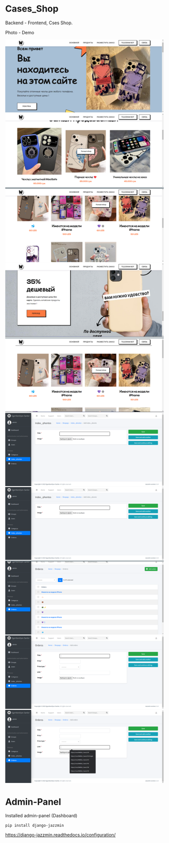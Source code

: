 # Cases_Shop
Backend - Frontend,  Cses Shop.<br>

Photo - Demo 

![1](https://github.com/sardoregamberdiyev/Cases_Shop/blob/main/image_2023-05-31_21-36-11.png)
![2](https://github.com/sardoregamberdiyev/Cases_Shop/blob/main/image_2023-05-31_21-36-28.png)
![3](https://github.com/sardoregamberdiyev/Cases_Shop/blob/main/image_2023-05-31_21-36-50.png)
![4](https://github.com/sardoregamberdiyev/Cases_Shop/blob/main/image_2023-05-31_21-37-02.png)
![5](https://github.com/sardoregamberdiyev/Cases_Shop/blob/main/image_2023-05-31_21-37-14.png)
![6](https://github.com/sardoregamberdiyev/Cases_Shop/blob/main/image_2023-05-31_21-37-39.png)
![7]( https://github.com/sardoregamberdiyev/Cases_Shop/blob/main/image_2023-05-31_21-37-39.png)
![8](https://github.com/sardoregamberdiyev/Cases_Shop/blob/main/image_2023-05-31_21-37-52.png)
![9](https://github.com/sardoregamberdiyev/Cases_Shop/blob/main/image_2023-05-31_21-38-11.png)
![9](https://github.com/sardoregamberdiyev/Cases_Shop/blob/main/image_2023-05-31_21-38-24.png)

# Admin-Panel
Installed admin-panel (Dashboard)
```shell
pip install django-jazzmin
```
https://django-jazzmin.readthedocs.io/configuration/
